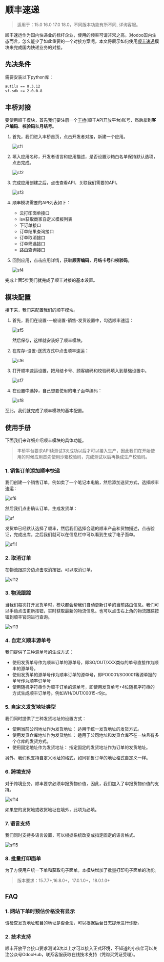 # 顺丰速递

> 适用于：15.0 16.0 17.0 18.0，不同版本功能有所不同, 详询客服。

顺丰速运作为国内快递业的标杆企业，使用的频率可谓非常之高。对odoo国内生态而言，怎么能少了如此重要的一个对接方案呢。本文将展示如何使用[顺丰速递](https://hub.mixoo.cn/shop/8)模块来完成国内快递业务的对接。

## 先决条件

需要安装以下python库：

```sh
autils == 0.3.12
sf-sdk >= 2.0.0.8
```

## 丰桥对接

要使用顺丰模块，首先我们要注册一个[丰桥](https://open.sf-express.com/)(顺丰API开放平台)账号，然后拿到**客户编码**、**校验码**和**月结号**。

1. 首先，我们进入丰桥首页，点击开发者对接，新建一个应用。

    ![sf1](./images/sf1.png)

2. 填入应用名称，开发者语言和应用描述，是否设置沙箱白名单保持默认选项，点击完成。

    ![sf2](./images/sf2.png)

3. 完成应用创建之后，点击查看API，关联我们需要的API。

    ![sf3](./images/sf3.png)

4. 顺丰模块需要的API列表如下：

    * 云打印面单接口
    * isv获取商家自定义模板列表
    * 下订单接口
    * 订单结果查询接口
    * 订单取消接口
    * 订单筛选接口
    * 路由查询接口

5. 回到应用，点击应用详情，获取**顾客编码**，**月结卡号**和**校验码**。

    ![sf4](./images/sf4.png)

完成上面5步我们就完成了顺丰对接的基本设置。



## 模块配置

接下来，我们来配置我们的顺丰模块。

1. 首先，我们在设置-一般设置-销售-发货设置中，勾选顺丰速运：

    ![sf5](./images/sf5.png)

   然后保存，这样就安装好了顺丰模块。

2. 在库存-设置-送货方式中点击顺丰速运：

    ![sf6](./images/sf6.png)

3. 打开顺丰速运设置，把月结卡号、顾客编码和校验码填入到基础设置中。

    ![sf7](./images/sf7.png)

4. 在设置中选择，自己想要使用的电子面单编码：

    ![sf8](./images/sf9.png)


至此，我们就完成了顺丰模块的基本配置。

## 使用手册

下面我们来详细介绍顺丰模块的具体功能。

> 丰桥平台要求API续测试3次成功以后才可以接入生产，因此我们在开始使用的时候应用首先使用沙箱校验码，完成测试以后再换成生产校验码。

### 1. 销售订单添加顺丰快递

我们创建一个销售订单，例如卖了一个笔记本电脑，然后添加送货方式，选择顺丰速运：

![sf8](./images/sf8.png)

然后我们点击确认订单，生成发货单：

![sf](./images/sf10.png)

发货单已经默认选择了顺丰，然后我们选择合适的顺丰产品和货物描述，点击验证，完成出库。之后我们就可以在信息栏中可以看到生成了电子面单。

![sf11](./images/sf11.png)

### 2. 取消订单

在物流跟踪旁边点击取消按钮，可以取消订单。

![sf12](images/sf12.png)

### 3. 物流跟踪

当我们每次打开发货单时，模块都会帮我们自动更新订单的当前路由信息。我们可以手动点击更新按钮，实时获取最新的物流信息。也可以点击右上角的物流跟踪按钮到顺丰官网进行查询。

![sf13](./images/sf13.png)

### 4. 自定义顺丰源单号

我们提供了三种源单号的生成方式：

* 使用发货单号作为顺丰订单的源单号，即SO/OUT/XXX类似的单号直接作为顺丰的源单号。
* 使用发货单的源单号作为顺丰订单的源单号，即PO0001/SO0001等源单据的单号作为顺丰订单号
* 使用随机字符串作为顺丰订单的源单号，即使用发货单号+4位随机字符串的方式生成顺丰订单号。例如WH/OUT/00015-r9jc。

### 5. 自定义发货地址类型

我们同时提供了三种发货地址的设置方式：

* 使用当前公司地址作为发货地址： 适用于统一发货地址的发货方式。
* 使用发货仓库地址作为发货地址： 适用于公司地址和发货仓库不在一块且有多个仓库的发货方式。
* 使用固定地址作为发货地址： 指定固定的发货地址作为订单的发货地址。

另外，我们也支持自定义地址的格式，如同销售订单的地址格式自定义一样。

### 6. 跨境支持

对于跨境业务，顺丰要求必须申报货物价值，因此，我们加入了申报货物价值的支持。

![sf14](./images/sf14.png)

如果您的发货地或收货地址在境外，此项为必填。

### 7. 语言支持

我们同时支持多语言设置，可以根据系统改变或指定固定的语言格式。

![sf15](./images/sf15.png)

### 8. 批量打印面单

为了方便用户统一下单和获取电子面单，本模块增加了批量打印电子面单的功能。

> 版本要求：15.7.7+,16.8.0+，17.0.1.0+，18.0.1.0+

## FAQ

### 1. 网站下单时预估价格没有显示

请检查发货地址和目的地址是否合法，可以根据后台日志提示进行诊断。

### 2. 技术支持

顺丰开放平台接口要求测试3次以上才可以接入正式环境，不知道的小伙伴可以关注公众号OdooHub，联系客服获取在线技术支持（凭购买凭证受理）。
